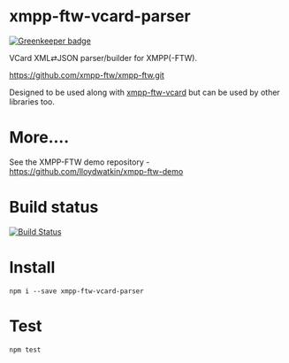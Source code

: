 xmpp-ftw-vcard-parser
======================

[![Greenkeeper badge](https://badges.greenkeeper.io/xmpp-ftw/xmpp-ftw-vcard-parser.svg)](https://greenkeeper.io/)

VCard XML⇄JSON parser/builder for XMPP(-FTW).

https://github.com/xmpp-ftw/xmpp-ftw.git

Designed to be used along with [xmpp-ftw-vcard](https://github.com/xmpp-ftw/xmpp-ftw-vcard.git) but can be used by other libraries too.

# More....

See the XMPP-FTW demo repository - https://github.com/lloydwatkin/xmpp-ftw-demo

# Build status

[![Build Status](https://secure.travis-ci.org/xmpp-ftw/xmpp-ftw-vcard-parser.svg)](http://travis-ci.org/xmpp-ftw/xmpp-ftw-vcard-parser)

# Install

```
npm i --save xmpp-ftw-vcard-parser
```

# Test

```
npm test
```